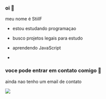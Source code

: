 ### oi 🎩

meu nome é StiilF

- estou estudando programaçao

- busco projetos legais para estudo

- aprendendo JavaScript

-


### voce pode entrar em contato comigo 📧

ainda nao tenho um email de contato

![](https://media.tenor.com/jCk8c5_Q4J0AAAAC/hacker.gif)

